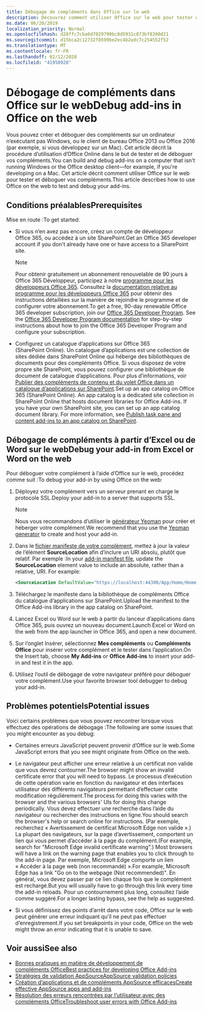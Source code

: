 ```yaml
---
title: Débogage de compléments dans Office sur le web
description: Découvrez comment utiliser Office sur le web pour tester et déboguer vos compléments.
ms.date: 06/20/2019
localization_priority: Normal
ms.openlocfilehash: d28ffc7cba6d7029799bc8d5931c873bf8390d21
ms.sourcegitcommit: d15bca2c12732f8599be2ec4b2adc7c254552f52
ms.translationtype: MT
ms.contentlocale: fr-FR
ms.lasthandoff: 02/12/2020
ms.locfileid: "41950928"
---
```

# <a name="debug-add-ins-in-office-on-the-web"></a><span data-ttu-id="c4954-103">Débogage de compléments dans Office sur le web</span><span class="sxs-lookup"><span data-stu-id="c4954-103">Debug add-ins in Office on the web</span></span>


<span data-ttu-id="c4954-104">Vous pouvez créer et déboguer des compléments sur un ordinateur n’exécutant pas Windows, ou le client de bureau Office 2013 ou Office 2016 (par exemple, si vous développez sur un Mac). Cet article décrit la procédure d’utilisation d’Office Online dans le but de tester et de déboguer vos compléments.</span><span class="sxs-lookup"><span data-stu-id="c4954-104">You can build and debug add-ins on a computer that isn't running Windows or the Office desktop client&mdash;for example, if you're developing on a Mac.</span></span> <span data-ttu-id="c4954-105">Cet article décrit comment utiliser Office sur le web pour tester et déboguer vos compléments.</span><span class="sxs-lookup"><span data-stu-id="c4954-105">This article describes how to use Office on the web to test and debug your add-ins.</span></span> 

## <a name="prerequisites"></a><span data-ttu-id="c4954-106">Conditions préalables</span><span class="sxs-lookup"><span data-stu-id="c4954-106">Prerequisites</span></span>

<span data-ttu-id="c4954-107">Mise en route :</span><span class="sxs-lookup"><span data-stu-id="c4954-107">To get started:</span></span>

- <span data-ttu-id="c4954-108">Si vous n’en avez pas encore, créez un compte de développeur Office 365, ou accédez à un site SharePoint.</span><span class="sxs-lookup"><span data-stu-id="c4954-108">Get an Office 365 developer account if you don't already have one or have access to a SharePoint site.</span></span>

  > [!NOTE]
  > <span data-ttu-id="c4954-p102">Pour obtenir gratuitement un abonnement renouvelable de 90 jours à Office 365 Développeur, participez à notre [programme pour les développeurs Office 365](https://developer.microsoft.com/office/dev-program). Consultez la [documentation relative au programme pour les développeurs Office 365](/office/developer-program/office-365-developer-program) pour obtenir des instructions détaillées sur la manière de rejoindre le programme et de configurer votre abonnement.</span><span class="sxs-lookup"><span data-stu-id="c4954-p102">To get a free, 90-day renewable Office 365 developer subscription, join our [Office 365 Developer Program](https://developer.microsoft.com/office/dev-program). See the [Office 365 Developer Program documentation](/office/developer-program/office-365-developer-program) for step-by-step instructions about how to join the Office 365 Developer Program and configure your subscription.</span></span>

- <span data-ttu-id="c4954-p103">Configurez un catalogue d’applications sur Office 365 (SharePoint Online). Un catalogue d’applications est une collection de sites dédiée dans SharePoint Online qui héberge des bibliothèques de documents pour des compléments Office. Si vous disposez de votre propre site SharePoint, vous pouvez configurer une bibliothèque de document de catalogue d’applications. Pour plus d’informations, voir [Publier des compléments de contenu et du volet Office dans un catalogue d’applications sur SharePoint](../publish/publish-task-pane-and-content-add-ins-to-an-add-in-catalog.md).</span><span class="sxs-lookup"><span data-stu-id="c4954-p103">Set up an app catalog on Office 365 (SharePoint Online). An app catalog is a dedicated site collection in SharePoint Online that hosts document libraries for Office Add-ins. If you have your own SharePoint site, you can set up an app catalog document library. For more information, see [Publish task pane and content add-ins to an app catalog on SharePoint](../publish/publish-task-pane-and-content-add-ins-to-an-add-in-catalog.md).</span></span>


## <a name="debug-your-add-in-from-excel-or-word-on-the-web"></a><span data-ttu-id="c4954-114">Débogage de compléments à partir d’Excel ou de Word sur le web</span><span class="sxs-lookup"><span data-stu-id="c4954-114">Debug your add-in from Excel or Word on the web</span></span>

<span data-ttu-id="c4954-115">Pour déboguer votre complément à l’aide d’Office sur le web, procédez comme suit :</span><span class="sxs-lookup"><span data-stu-id="c4954-115">To debug your add-in by using Office on the web:</span></span>

1. <span data-ttu-id="c4954-116">Déployez votre complément vers un serveur prenant en charge le protocole SSL.</span><span class="sxs-lookup"><span data-stu-id="c4954-116">Deploy your add-in to a server that supports SSL.</span></span>

    > [!NOTE]
    > <span data-ttu-id="c4954-117">Nous vous recommandons d’utiliser le [générateur Yeoman](https://github.com/OfficeDev/generator-office) pour créer et héberger votre complément.</span><span class="sxs-lookup"><span data-stu-id="c4954-117">We recommend that you use the [Yeoman generator](https://github.com/OfficeDev/generator-office) to create and host your add-in.</span></span>

2. <span data-ttu-id="c4954-p104">Dans le [fichier manifeste de votre complément](../develop/add-in-manifests.md), mettez à jour la valeur de l’élément **SourceLocation** afin d’inclure un URI absolu, plutôt que relatif. Par exemple :</span><span class="sxs-lookup"><span data-stu-id="c4954-p104">In your [add-in manifest file](../develop/add-in-manifests.md), update the **SourceLocation** element value to include an absolute, rather than a relative, URI. For example:</span></span>

    ```xml
    <SourceLocation DefaultValue="https://localhost:44300/App/Home/Home.html" />
    ```

3. <span data-ttu-id="c4954-120">Téléchargez le manifeste dans la bibliothèque de compléments Office du catalogue d’applications sur SharePoint.</span><span class="sxs-lookup"><span data-stu-id="c4954-120">Upload the manifest to the Office Add-ins library in the app catalog on SharePoint.</span></span>

4. <span data-ttu-id="c4954-121">Lancez Excel ou Word sur le web à partir du lanceur d’applications dans Office 365, puis ouvrez un nouveau document.</span><span class="sxs-lookup"><span data-stu-id="c4954-121">Launch Excel or Word on the web from the app launcher in Office 365, and open a new document.</span></span>

5. <span data-ttu-id="c4954-122">Sur l’onglet Insérer, sélectionnez  **Mes compléments** ou **Compléments Office** pour insérer votre complément et le tester dans l’application.</span><span class="sxs-lookup"><span data-stu-id="c4954-122">On the Insert tab, choose  **My Add-ins** or **Office Add-ins** to insert your add-in and test it in the app.</span></span>

6. <span data-ttu-id="c4954-123">Utilisez l’outil de débogage de votre navigateur préféré pour déboguer votre complément.</span><span class="sxs-lookup"><span data-stu-id="c4954-123">Use your favorite browser tool debugger to debug your add-in.</span></span>

## <a name="potential-issues"></a><span data-ttu-id="c4954-124">Problèmes potentiels</span><span class="sxs-lookup"><span data-stu-id="c4954-124">Potential issues</span></span>

<span data-ttu-id="c4954-125">Voici certains problèmes que vous pouvez rencontrer lorsque vous effectuez des opérations de débogage :</span><span class="sxs-lookup"><span data-stu-id="c4954-125">The following are some issues that you might encounter as you debug:</span></span>

- <span data-ttu-id="c4954-126">Certaines erreurs JavaScript peuvent provenir d’Office sur le web.</span><span class="sxs-lookup"><span data-stu-id="c4954-126">Some JavaScript errors that you see might originate from Office on the web.</span></span>

- <span data-ttu-id="c4954-127">Le navigateur peut afficher une erreur relative à un certificat non valide que vous devrez contourner.</span><span class="sxs-lookup"><span data-stu-id="c4954-127">The browser might show an invalid certificate error that you will need to bypass.</span></span> <span data-ttu-id="c4954-128">Le processus d’exécution de cette opération varie en fonction du navigateur et des interfaces utilisateur des différents navigateurs permettant d’effectuer cette modification régulièrement.</span><span class="sxs-lookup"><span data-stu-id="c4954-128">The process for doing this varies with the browser and the various browsers' UIs for doing this change periodically.</span></span> <span data-ttu-id="c4954-129">Vous devez effectuer une recherche dans l’aide du navigateur ou rechercher des instructions en ligne.</span><span class="sxs-lookup"><span data-stu-id="c4954-129">You should search the browser's help or search online for instructions.</span></span> <span data-ttu-id="c4954-130">(Par exemple, recherchez « Avertissement de certificat Microsoft Edge non valide ».) La plupart des navigateurs, sur la page d’avertissement, comportent un lien qui vous permet d’accéder à la page du complément.</span><span class="sxs-lookup"><span data-stu-id="c4954-130">(For example, search for "Microsoft Edge invalid certificate warning".) Most browsers will have a link on the warning page that enables you to click through to the add-in page.</span></span> <span data-ttu-id="c4954-131">Par exemple, Microsoft Edge comporte un lien « Accéder à la page web (non recommandé) ».</span><span class="sxs-lookup"><span data-stu-id="c4954-131">For example, Microsoft Edge has a link "Go on to the webpage (Not recommended)".</span></span> <span data-ttu-id="c4954-132">En général, vous devez passer par ce lien chaque fois que le complément est rechargé.</span><span class="sxs-lookup"><span data-stu-id="c4954-132">But you will usually have to go through this link every time the add-in reloads.</span></span> <span data-ttu-id="c4954-133">Pour un contournement plus long, consultez l’aide comme suggéré.</span><span class="sxs-lookup"><span data-stu-id="c4954-133">For a longer lasting bypass, see the help as suggested.</span></span>

- <span data-ttu-id="c4954-134">Si vous définissez des points d’arrêt dans votre code, Office sur le web peut générer une erreur indiquant qu’il ne peut pas effectuer d’enregistrement.</span><span class="sxs-lookup"><span data-stu-id="c4954-134">If you set breakpoints in your code, Office on the web might throw an error indicating that it is unable to save.</span></span>

## <a name="see-also"></a><span data-ttu-id="c4954-135">Voir aussi</span><span class="sxs-lookup"><span data-stu-id="c4954-135">See also</span></span>

- [<span data-ttu-id="c4954-136">Bonnes pratiques en matière de développement de compléments Office</span><span class="sxs-lookup"><span data-stu-id="c4954-136">Best practices for developing Office Add-ins</span></span>](../concepts/add-in-development-best-practices.md)
- [<span data-ttu-id="c4954-137">Stratégies de validation AppSource</span><span class="sxs-lookup"><span data-stu-id="c4954-137">AppSource validation policies</span></span>](/office/dev/store/validation-policies)  
- [<span data-ttu-id="c4954-138">Création d’applications et de compléments AppSource efficaces</span><span class="sxs-lookup"><span data-stu-id="c4954-138">Create effective AppSource apps and add-ins</span></span>](/office/dev/store/create-effective-office-store-listings)  
- [<span data-ttu-id="c4954-139">Résolution des erreurs rencontrées par l’utilisateur avec des compléments Office</span><span class="sxs-lookup"><span data-stu-id="c4954-139">Troubleshoot user errors with Office Add-ins</span></span>](testing-and-troubleshooting.md)
    
